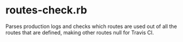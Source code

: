 # routes-check.rb
Parses production logs and checks which routes are used out of all the routes that are defined, making other routes null for Travis CI.

